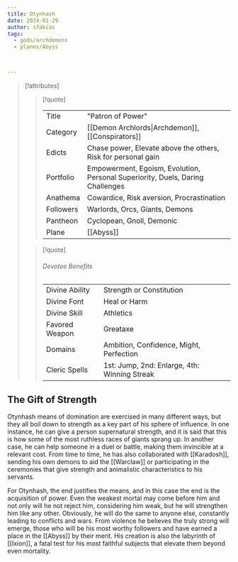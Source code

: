 ```yaml
---
title: Otynhash
date: 2024-01-29
author: sfakias
tags:
  - gods/archdemons
  - planes/Abyss



---
```

> [!attributes]
> 
> > [!quote]
> >
> > | | |
> > | --- | --- |
> > | Title | "Patron of Power" |
> > | Category | [[Demon Archlords\|Archdemon]], [[Conspirators]] |
> > | Edicts | Chase power, Elevate above the others, Risk for personal gain |
> > | Portfolio | Empowerment, Egoism, Evolution, Personal Superiority, Duels, Daring Challenges |
> > | Anathema | Cowardice, Risk aversion, Procrastination |
> > | Followers | Warlords, Orcs, Giants, Demons |
> > | Pantheon | Cyclopean, Gnoll, Demonic |
> > | Plane | [[Abyss]] |
>
> > [!quote]
> > 
> > ###### Devotee Benefits
> > | | |
> > | --- | --- |
> > | Divine Ability | Strength or Constitution |
> > | Divine Font | Heal or Harm |
> > | Divine Skill | Athletics |
> > | Favored Weapon | Greataxe |
> > | Domains | Ambition, Confidence, Might, Perfection |
> > | Cleric Spells | 1st: Jump, 2nd: Enlarge, 4th: Winning Streak |

## The Gift of Strength

Otynhash means of domination are exercised in many different ways, but they all boil down to strength as a key part of his sphere of influence. In one instance, he can give a person supernatural strength, and it is said that this is how some of the most ruthless races of giants sprang up. In another case, he can help someone in a duel or battle, making them invincible at a relevant cost. From time to time, he has also collaborated with [[Karadosh]], sending his own demons to aid the [[Warclaw]] or participating in the ceremonies that give strength and animalistic characteristics to his servants.

For Otynhash, the end justifies the means, and in this case the end is the acquisition of power. Even the weakest mortal may come before him and not only will he not reject him, considering him weak, but he will strengthen him like any other. Obviously, he will do the same to anyone else, constantly leading to conflicts and wars. From violence he believes the truly strong will emerge, those who will be his most worthy followers and have earned a place in the [[Abyss]] by their merit. His creation is also the labyrinth of [[Ixion]], a fatal test for his most faithful subjects that elevate them beyond even mortality.
